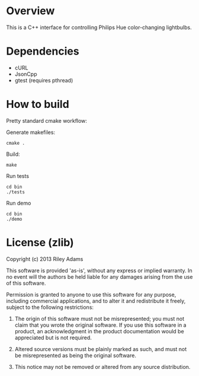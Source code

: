 # Overview

This is a C++ interface for controlling Philips Hue color-changing lightbulbs.

# Dependencies

* cURL
* JsonCpp
* gtest (requires pthread)

# How to build

Pretty standard cmake workflow:

Generate makefiles:

    cmake .

Build:

    make

Run tests

    cd bin
    ./tests

Run demo

    cd bin
    ./demo

# License (zlib)

Copyright (c) 2013 Riley Adams

This software is provided 'as-is', without any express or implied
warranty. In no event will the authors be held liable for any damages
arising from the use of this software.

Permission is granted to anyone to use this software for any purpose,
including commercial applications, and to alter it and redistribute it
freely, subject to the following restrictions:

   1. The origin of this software must not be misrepresented; you must not
   claim that you wrote the original software. If you use this software
   in a product, an acknowledgment in the product documentation would be
   appreciated but is not required.

   2. Altered source versions must be plainly marked as such, and must not be
   misrepresented as being the original software.

   3. This notice may not be removed or altered from any source
   distribution.

